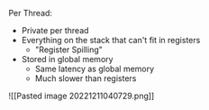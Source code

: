 Per Thread:
- Private per thread
- Everything on the stack that can't fit in registers
	- "Register Spilling"
- Stored in global memory
	- Same latency as global memory
	- Much slower than registers

![[Pasted image 20221211040729.png]]
